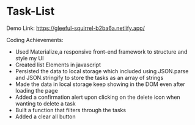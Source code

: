 # Task-List

Demo Link: https://gleeful-squirrel-b2ba6a.netlify.app/

Coding Achievements:

- Used Materialize,a responsive front-end framework to structure and style my UI
- Created list Elements in javascript
- Persisted the data to local storage which included using JSON.parse and JSON.stringify to store the tasks as an array of strings
- Made the data in local storage keep showing in the DOM even after loading the page
- Added a confirmation alert upon clicking on the delete icon when wanting to delete a task
- Built a function that filters through the tasks
- Added a clear all button

